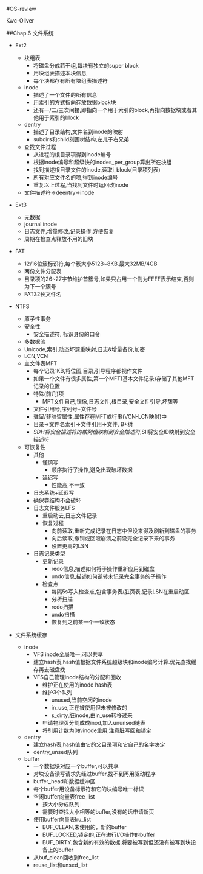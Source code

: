 #OS-review

Kwc-Oliver

##Chap.6 文件系统

* Ext2
    * 块组表
        * 将磁盘分成若干组,每块有独立的super block
        * 用块组表描述本块信息
        * 每个块都存有所有块组表描述符
    * inode
        * 描述了一个文件的所有信息
        * 用索引的方式指向存放数据block块
        * 还有一/二/三次间接,即指向一个用于索引的block,再指向数据块或者其他用于索引的block
    * dentry
        * 描述了目录结构,文件名到inode的映射
        * subdirs和child刻画树结构,左儿子右兄弟
    * 查找文件过程
        * 从进程的根目录项得到inode编号
        * 根据inode编号和超级快的inodes_per_group算出所在块组
        * 找到描述根目录文件的inode,读取i_block(目录项列表)
        * 所有对应文件名的项,得到inode编号
        * 重复以上过程,当找到文件时返回改inode
    * 文件描述符->deentry->inode
* Ext3
    * 元数据
    * journal inode
    * 日志文件,增量修改,记录操作,方便恢复
    * 周期在检查点释放不用的旧块


* FAT
    * 12/16位簇标识符,每个簇大小512B~8KB.最大32MB/4GB
    * 两份文件分配表
    * 目录项的26~27字节维护首簇号,如果只占用一个则为FFFF表示结束,否则为下一个簇号
    * FAT32长文件名
* NTFS
    * 原子性事务
    * 安全性
        * 安全描述符, 标识身份的口令
    * 多数据流
    * Unicode,索引,动态坏簇重映射,日志&增量备份,加密
    * LCN,VCN
    * 主文件表MFT
        * 每个记录1KB,将位图,目录,引导程序都视作文件
        * 如果一个文件有很多属性,第一个MFT(基本文件记录)存储了其他MFT记录的位置
        * 特殊(前几)项
            * MFT文件自己,镜像,日志文件,根目录,安全文件引导,坏簇等
        * 文件引用号,序列号+文件号
        * 驻留/非驻留属性,属性存在MFT或行串(VCN-LCN映射)中
        * 目录→文件名索引→文件引用→文件, B+树
        * $SDH将安全描述符的散列值映射到安全描述符,$SII将安全ID映射到安全描述符
    * 可恢复性
        * 其他
            * 谨慎写
                * 顺序执行子操作,避免出现破坏数据
            * 延迟写
                * 性能高,不一致
        * 日志系统+延迟写
        * 确保卷结构不会破坏
        * 日志文件服务LFS
            * 重启动去,日志文件记录
            * 恢复过程
                * 向前读取,重新完成记录在日志中但没来得及刷新到磁盘的事务
                * 向后读取,撤销或回滚崩溃之前没完全记录下来的事务
                * 设置更高的LSN
        * 日志记录类型
            * 更新记录
                * redo信息,描述如何将子操作重新应用到磁盘
                * undo信息,描述如何逆转未记录完全事务的子操作
            * 检查点
                *  每隔5s写入检查点,包含事务表/脏页表,记录LSN在重启动区
                *  分析扫描
                *  redo扫描
                *  undo扫描
                *  恢复到之前某一个一致状态


* 文件系统缓存
    * inode
        * VFS inode全局唯一,可以共享
        * 建立hash表,hash值根据文件系统超级块和inode编号计算.优先查找缓存再去磁盘找
        * VFS自己管理inode结构的分配和回收
            * 维护正在使用的inode hash表
            * 维护3个队列
                * unused,当前空闲的inode
                * in_use,正在被使用但未被修改的
                * s_dirty,脏inode,由in_use转移过来
            * 申请物理页分割成成inod,加入ununsed链表
            * 将引用计数为0的inode重用,注意脏写回和锁定
    * dentry
        * 建立hash表,hash值由它的父目录项和它自己的名字决定
        * dentry_unsed队列
    * buffer
        * 一个数据块对应一个buffer,可以共享
        * 对块设备读写请求先经过buffer,找不到再用驱动程序
        * buffer_head和数据缓冲区
        * 每个buffer用设备标示符和它的块编号唯一标识
        * 空闲buffer向量表free_list
            * 按大小分成队列
            * 需要时查找大小相等的buffer,没有的话申请新页
        * 使用buffer向量表lru_list
            * BUF_CLEAN,未使用的，新的buffer
            * BUF_LOCKED,锁定的,正在进行I/O操作的buffer
            * BUF_DIRTY,包含新的有效的数据,将要被写到但还没有被写到块设备上的buffer
        * 从buf_clean回收到free_list
        * reuse_list和unsed_list

